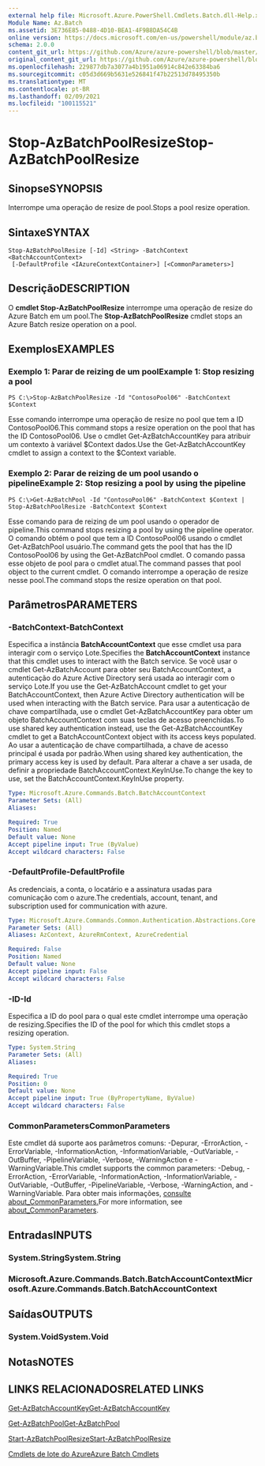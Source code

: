 ```yaml
---
external help file: Microsoft.Azure.PowerShell.Cmdlets.Batch.dll-Help.xml
Module Name: Az.Batch
ms.assetid: 3E736E85-0488-4D10-BEA1-4F9B8DA54C4B
online version: https://docs.microsoft.com/en-us/powershell/module/az.batch/stop-azbatchpoolresize
schema: 2.0.0
content_git_url: https://github.com/Azure/azure-powershell/blob/master/src/Batch/Batch/help/Stop-AzBatchPoolResize.md
original_content_git_url: https://github.com/Azure/azure-powershell/blob/master/src/Batch/Batch/help/Stop-AzBatchPoolResize.md
ms.openlocfilehash: 229877db7a3077a4b1951a06914c842e63384ba6
ms.sourcegitcommit: c05d3d669b5631e526841f47b22513d78495350b
ms.translationtype: MT
ms.contentlocale: pt-BR
ms.lasthandoff: 02/09/2021
ms.locfileid: "100115521"
---
```

# <span data-ttu-id="28a90-101">Stop-AzBatchPoolResize</span><span class="sxs-lookup"><span data-stu-id="28a90-101">Stop-AzBatchPoolResize</span></span>

## <span data-ttu-id="28a90-102">Sinopse</span><span class="sxs-lookup"><span data-stu-id="28a90-102">SYNOPSIS</span></span>
<span data-ttu-id="28a90-103">Interrompe uma operação de resize de pool.</span><span class="sxs-lookup"><span data-stu-id="28a90-103">Stops a pool resize operation.</span></span>

## <span data-ttu-id="28a90-104">Sintaxe</span><span class="sxs-lookup"><span data-stu-id="28a90-104">SYNTAX</span></span>

```
Stop-AzBatchPoolResize [-Id] <String> -BatchContext <BatchAccountContext>
 [-DefaultProfile <IAzureContextContainer>] [<CommonParameters>]
```

## <span data-ttu-id="28a90-105">Descrição</span><span class="sxs-lookup"><span data-stu-id="28a90-105">DESCRIPTION</span></span>
<span data-ttu-id="28a90-106">O **cmdlet Stop-AzBatchPoolResize** interrompe uma operação de resize do Azure Batch em um pool.</span><span class="sxs-lookup"><span data-stu-id="28a90-106">The **Stop-AzBatchPoolResize** cmdlet stops an Azure Batch resize operation on a pool.</span></span>

## <span data-ttu-id="28a90-107">Exemplos</span><span class="sxs-lookup"><span data-stu-id="28a90-107">EXAMPLES</span></span>

### <span data-ttu-id="28a90-108">Exemplo 1: Parar de reizing de um pool</span><span class="sxs-lookup"><span data-stu-id="28a90-108">Example 1: Stop resizing a pool</span></span>
```
PS C:\>Stop-AzBatchPoolResize -Id "ContosoPool06" -BatchContext $Context
```

<span data-ttu-id="28a90-109">Esse comando interrompe uma operação de resize no pool que tem a ID ContosoPool06.</span><span class="sxs-lookup"><span data-stu-id="28a90-109">This command stops a resize operation on the pool that has the ID ContosoPool06.</span></span>
<span data-ttu-id="28a90-110">Use o cmdlet Get-AzBatchAccountKey para atribuir um contexto à variável $Context dados.</span><span class="sxs-lookup"><span data-stu-id="28a90-110">Use the Get-AzBatchAccountKey cmdlet to assign a context to the $Context variable.</span></span>

### <span data-ttu-id="28a90-111">Exemplo 2: Parar de reizing de um pool usando o pipeline</span><span class="sxs-lookup"><span data-stu-id="28a90-111">Example 2: Stop resizing a pool by using the pipeline</span></span>
```
PS C:\>Get-AzBatchPool -Id "ContosoPool06" -BatchContext $Context | Stop-AzBatchPoolResize -BatchContext $Context
```

<span data-ttu-id="28a90-112">Esse comando para de reizing de um pool usando o operador de pipeline.</span><span class="sxs-lookup"><span data-stu-id="28a90-112">This command stops resizing a pool by using the pipeline operator.</span></span>
<span data-ttu-id="28a90-113">O comando obtém o pool que tem a ID ContosoPool06 usando o cmdlet Get-AzBatchPool usuário.</span><span class="sxs-lookup"><span data-stu-id="28a90-113">The command gets the pool that has the ID ContosoPool06 by using the Get-AzBatchPool cmdlet.</span></span>
<span data-ttu-id="28a90-114">O comando passa esse objeto de pool para o cmdlet atual.</span><span class="sxs-lookup"><span data-stu-id="28a90-114">The command passes that pool object to the current cmdlet.</span></span>
<span data-ttu-id="28a90-115">O comando interrompe a operação de resize nesse pool.</span><span class="sxs-lookup"><span data-stu-id="28a90-115">The command stops the resize operation on that pool.</span></span>

## <span data-ttu-id="28a90-116">Parâmetros</span><span class="sxs-lookup"><span data-stu-id="28a90-116">PARAMETERS</span></span>

### <span data-ttu-id="28a90-117">-BatchContext</span><span class="sxs-lookup"><span data-stu-id="28a90-117">-BatchContext</span></span>
<span data-ttu-id="28a90-118">Especifica a instância **BatchAccountContext** que esse cmdlet usa para interagir com o serviço Lote.</span><span class="sxs-lookup"><span data-stu-id="28a90-118">Specifies the **BatchAccountContext** instance that this cmdlet uses to interact with the Batch service.</span></span>
<span data-ttu-id="28a90-119">Se você usar o cmdlet Get-AzBatchAccount para obter seu BatchAccountContext, a autenticação do Azure Active Directory será usada ao interagir com o serviço Lote.</span><span class="sxs-lookup"><span data-stu-id="28a90-119">If you use the Get-AzBatchAccount cmdlet to get your BatchAccountContext, then Azure Active Directory authentication will be used when interacting with the Batch service.</span></span> <span data-ttu-id="28a90-120">Para usar a autenticação de chave compartilhada, use o cmdlet Get-AzBatchAccountKey para obter um objeto BatchAccountContext com suas teclas de acesso preenchidas.</span><span class="sxs-lookup"><span data-stu-id="28a90-120">To use shared key authentication instead, use the Get-AzBatchAccountKey cmdlet to get a BatchAccountContext object with its access keys populated.</span></span> <span data-ttu-id="28a90-121">Ao usar a autenticação de chave compartilhada, a chave de acesso principal é usada por padrão.</span><span class="sxs-lookup"><span data-stu-id="28a90-121">When using shared key authentication, the primary access key is used by default.</span></span> <span data-ttu-id="28a90-122">Para alterar a chave a ser usada, de definir a propriedade BatchAccountContext.KeyInUse.</span><span class="sxs-lookup"><span data-stu-id="28a90-122">To change the key to use, set the BatchAccountContext.KeyInUse property.</span></span>

```yaml
Type: Microsoft.Azure.Commands.Batch.BatchAccountContext
Parameter Sets: (All)
Aliases:

Required: True
Position: Named
Default value: None
Accept pipeline input: True (ByValue)
Accept wildcard characters: False
```

### <span data-ttu-id="28a90-123">-DefaultProfile</span><span class="sxs-lookup"><span data-stu-id="28a90-123">-DefaultProfile</span></span>
<span data-ttu-id="28a90-124">As credenciais, a conta, o locatário e a assinatura usadas para comunicação com o azure.</span><span class="sxs-lookup"><span data-stu-id="28a90-124">The credentials, account, tenant, and subscription used for communication with azure.</span></span>

```yaml
Type: Microsoft.Azure.Commands.Common.Authentication.Abstractions.Core.IAzureContextContainer
Parameter Sets: (All)
Aliases: AzContext, AzureRmContext, AzureCredential

Required: False
Position: Named
Default value: None
Accept pipeline input: False
Accept wildcard characters: False
```

### <span data-ttu-id="28a90-125">-ID</span><span class="sxs-lookup"><span data-stu-id="28a90-125">-Id</span></span>
<span data-ttu-id="28a90-126">Especifica a ID do pool para o qual este cmdlet interrompe uma operação de resizing.</span><span class="sxs-lookup"><span data-stu-id="28a90-126">Specifies the ID of the pool for which this cmdlet stops a resizing operation.</span></span>

```yaml
Type: System.String
Parameter Sets: (All)
Aliases:

Required: True
Position: 0
Default value: None
Accept pipeline input: True (ByPropertyName, ByValue)
Accept wildcard characters: False
```

### <span data-ttu-id="28a90-127">CommonParameters</span><span class="sxs-lookup"><span data-stu-id="28a90-127">CommonParameters</span></span>
<span data-ttu-id="28a90-128">Este cmdlet dá suporte aos parâmetros comuns: -Depurar, -ErrorAction, -ErrorVariable, -InformationAction, -InformationVariable, -OutVariable, -OutBuffer, -PipelineVariable, -Verbose, -WarningAction e -WarningVariable.</span><span class="sxs-lookup"><span data-stu-id="28a90-128">This cmdlet supports the common parameters: -Debug, -ErrorAction, -ErrorVariable, -InformationAction, -InformationVariable, -OutVariable, -OutBuffer, -PipelineVariable, -Verbose, -WarningAction, and -WarningVariable.</span></span> <span data-ttu-id="28a90-129">Para obter mais informações, [consulte about_CommonParameters.](http://go.microsoft.com/fwlink/?LinkID=113216)</span><span class="sxs-lookup"><span data-stu-id="28a90-129">For more information, see [about_CommonParameters](http://go.microsoft.com/fwlink/?LinkID=113216).</span></span>

## <span data-ttu-id="28a90-130">Entradas</span><span class="sxs-lookup"><span data-stu-id="28a90-130">INPUTS</span></span>

### <span data-ttu-id="28a90-131">System.String</span><span class="sxs-lookup"><span data-stu-id="28a90-131">System.String</span></span>

### <span data-ttu-id="28a90-132">Microsoft.Azure.Commands.Batch.BatchAccountContext</span><span class="sxs-lookup"><span data-stu-id="28a90-132">Microsoft.Azure.Commands.Batch.BatchAccountContext</span></span>

## <span data-ttu-id="28a90-133">Saídas</span><span class="sxs-lookup"><span data-stu-id="28a90-133">OUTPUTS</span></span>

### <span data-ttu-id="28a90-134">System.Void</span><span class="sxs-lookup"><span data-stu-id="28a90-134">System.Void</span></span>

## <span data-ttu-id="28a90-135">Notas</span><span class="sxs-lookup"><span data-stu-id="28a90-135">NOTES</span></span>

## <span data-ttu-id="28a90-136">LINKS RELACIONADOS</span><span class="sxs-lookup"><span data-stu-id="28a90-136">RELATED LINKS</span></span>

[<span data-ttu-id="28a90-137">Get-AzBatchAccountKey</span><span class="sxs-lookup"><span data-stu-id="28a90-137">Get-AzBatchAccountKey</span></span>](./Get-AzBatchAccountKey.md)

[<span data-ttu-id="28a90-138">Get-AzBatchPool</span><span class="sxs-lookup"><span data-stu-id="28a90-138">Get-AzBatchPool</span></span>](./Get-AzBatchPool.md)

[<span data-ttu-id="28a90-139">Start-AzBatchPoolResize</span><span class="sxs-lookup"><span data-stu-id="28a90-139">Start-AzBatchPoolResize</span></span>](./Start-AzBatchPoolResize.md)

[<span data-ttu-id="28a90-140">Cmdlets de lote do Azure</span><span class="sxs-lookup"><span data-stu-id="28a90-140">Azure Batch Cmdlets</span></span>](/powershell/module/Az.Batch/)
